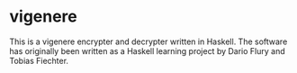 # vigenere
This is a vigenere encrypter and decrypter written in Haskell. The software has originally been written as a Haskell learning project by Dario Flury and Tobias Fiechter.
